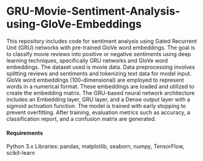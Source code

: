 # GRU-Movie-Sentiment-Analysis-using-GloVe-Embeddings

This repository includes code for sentiment analysis using Gated Recurrent Unit (GRU) networks with pre-trained GloVe word embeddings. The goal is to classify movie reviews into positive or negative sentiments using deep learning techniques, specifically GRU networks and GloVe word embeddings. The dataset used is movie data. Data preprocessing involves splitting reviews and sentiments and tokenizing text data for model input. GloVe word embeddings (100-dimensional) are employed to represent words in a numerical format. These embeddings are loaded and utilized to create the embedding matrix. The GRU-based neural network architecture includes an Embedding layer, GRU layer, and a Dense output layer with a sigmoid activation function. The model is trained with early stopping to prevent overfitting. After training, evaluation metrics such as accuracy, a classification report, and a confusion matrix are generated.

#### Requirements
Python 3.x   Libraries: pandas, matplotlib, seaborn, numpy, TensorFlow, scikit-learn
